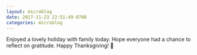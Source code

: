 ```yaml
---
layout: microblog
date: 2017-11-23 22:51:49-0700
categories: microblog
---
```

Enjoyed a lovely holiday with family today. Hope everyone had a chance to reflect on gratitude. Happy Thanksgiving! 🦃
